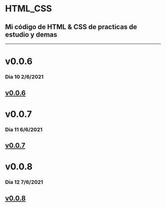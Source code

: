 # HTML_CSS
## Mi código de HTML &amp; CSS de practicas de estudio y demas
------------------------------------------------------------------
# v0.0.6
### Dia 10 2/6/2021
[v0.0.6](https://github.com/Zelechos/HTML_CSS/releases/tag/v0.0.6)
------------------------------------------------------------------

# v0.0.7
### Dia 11 6/6/2021
[v0.0.7](https://github.com/Zelechos/HTML_CSS/releases/tag/v0.0.7)
------------------------------------------------------------------

# v0.0.8
### Dia 12 7/6/2021
[v0.0.8](https://github.com/Zelechos/HTML_CSS/releases/tag/v0.0.8)
------------------------------------------------------------------

